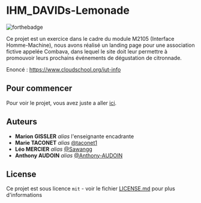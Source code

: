 # IHM_DAVIDs-Lemonade

![forthebadge](https://forthebadge.com/images/badges/validated-html5.svg)

Ce projet est un exercice dans le cadre du module M2105 (Interface Homme-Machine), nous avons réalisé un landing page pour une association fictive appelée Combava, dans lequel le site doit leur permettre à promouvoir leurs prochains événements de dégustation de citronnade.

Enoncé : https://www.cloudschool.org/iut-info

## Pour commencer

Pour voir le projet, vous avez juste a aller [ici](https://anthony-audoin.github.io/IHM_DAVIDs-Lemonade/Site/).

## Auteurs
* **Marion GISSLER** _alias_ l'enseignante encadrante
* **Marie TACONET** _alias_ [@taconet1](https://github.com/taconet1)
* **Léo MERCIER** _alias_ [@Sawangg](https://github.com/Sawangg)
* **Anthony AUDOIN** _alias_ [@Anthony-AUDOIN](https://github.com/Anthony-AUDOIN)

## License

Ce projet est sous licence ``mit`` - voir le fichier [LICENSE.md](LICENSE.md) pour plus d'informations
